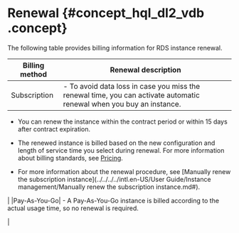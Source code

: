 # Renewal {#concept_hql_dl2_vdb .concept}

The following table provides billing information for RDS instance renewal.

|Billing method|Renewal description|
|--------------|-------------------|
|Subscription| -   To avoid data loss in case you miss the renewal time, you can activate automatic renewal when you buy an instance.

-   You can renew the instance within the contract period or within 15 days after contract expiration.
-   The renewed instance is billed based on the new configuration and length of service time you select during renewal. For more information about billing standards, see [Pricing](https://www.alibabacloud.com/product/apsaradb-for-rds?spm=a3c0i.7938564.220486.9.42173afcq1FHk9#pricing).

-   For more information about the renewal procedure, see [Manually renew the subscription instance](../../../../intl.en-US/User Guide/Instance management/Manually renew the subscription instance.md#).

 |
|Pay-As-You-Go| -   A Pay-As-You-Go instance is billed according to the actual usage time, so no renewal is required.

 |

